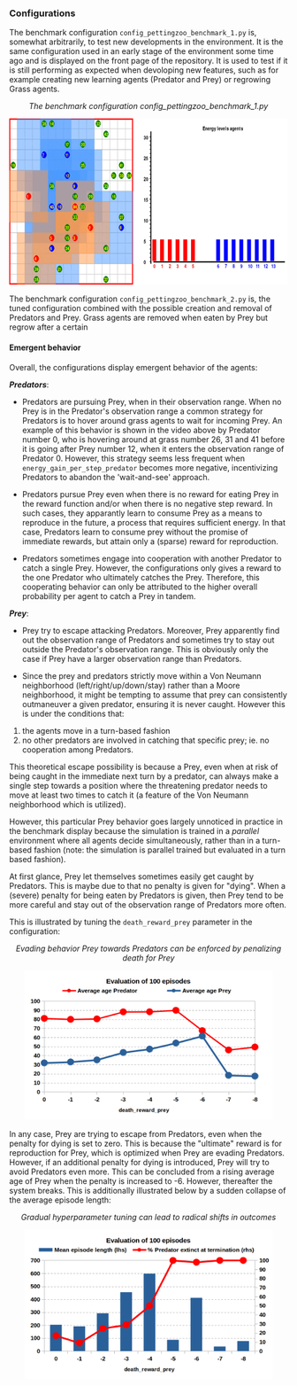 ### Configurations

The benchmark configuration `config_pettingzoo_benchmark_1.py` is, somewhat arbitrarily, to test new developments in the environment. It is the same configuration used in an early stage of the environment some time ago and is displayed on the front page of the repository. It is used to test if it is still performing as expected when devoloping new features, such as for example creating new learning agents (Predator and Prey) or regrowing Grass agents.

<p align="center"><i>The benchmark configuration config_pettingzoo_benchmark_1.py</i></p>
<p align="center">
    <img src="https://github.com/doesburg11/PredPreyGrass/blob/main/assets/gif/predpreygrass.gif" width="700" height="300"/>
</p>

The benchmark configuration `config_pettingzoo_benchmark_2.py` is, the tuned configuration combined with the possible creation and removal of Predators and Prey. Grass agents are removed when eaten by Prey but regrow after a certain 

#### Emergent behavior 

Overall, the configurations display emergent behavior of the agents:

***Predators***: 

- Predators are pursuing Prey, when in their observation range. When no Prey is in the Predator's observation range a common strategy for Predators is to hover around grass agents to wait for incoming Prey. An example of this behavior is shown in the video above by Predator number 0, who is hovering around at grass number 26, 31 and 41 before it is going after Prey number 12, when it enters the observation range of Predator 0. However, this strategy seems less frequent when `energy_gain_per_step_predator` becomes more negative, incentivizing Predators to abandon the 'wait-and-see' approach. 

- Predators pursue Prey even when there is no reward for eating Prey in the reward function and/or when there is no negative step reward. In such cases, they apparantly learn to consume Prey as a means to reproduce in the future, a process that requires sufficient energy. In that case, Predators learn to consume prey without the promise of immediate rewards, but attain only a (sparse) reward for reproduction.

- Predators sometimes engage into cooperation with another Predator to catch a single Prey. However, the configurations only gives a reward to the one Predator who ultimately catches the Prey. Therefore, this cooperating behavior can only be attributed to the higher overall probability per agent to catch a Prey in tandem.

***Prey***:

- Prey try to escape attacking Predators. Moreover, Prey apparently find out the observation range of Predators and sometimes try to stay out outside the Predator's observation range. This is obviously only the case if Prey have a larger observation range than Predators.

- Since the prey and predators strictly move within a Von Neumann neighborhood (left/right/up/down/stay) rather than a Moore neighborhood, it might be tempting to assume that prey can consistently outmaneuver a given predator, ensuring it is never caught. However this is under the conditions that: 
1) the agents move in a turn-based fashion
2) no other predators are involved in catching that specific prey; ie. no cooperation among Predators. 

This theoretical escape possibility is because a Prey, even when at risk of being caught in the immediate next turn by a predator, can always make a single step towards a position where the threatening predator needs to move at least two times to catch it (a feature of the Von Neumann neighborhood which is utilized).

However, this particular Prey behavior goes largely unnoticed in practice in the benchmark display because the simulation is trained in a *parallel* environment where all agents decide simultaneously, rather than in a turn-based fashion (note: the simulation is parallel trained but evaluated in a turn based fashion). 

At first glance, Prey let themselves sometimes easily get caught by Predators. This is maybe due to that no penalty is given for "dying". When a (severe) penalty for being eaten by Predators is given, then Prey tend to be more careful and stay out of the observation range of Predators more often.

This is illustrated by tuning the `death_reward_prey` parameter in the configuration:  

<p align="center"><i>Evading behavior Prey towards Predators can be enforced by penalizing death for Prey</i></p>
<p align="center">
    <img src="https://github.com/doesburg11/PredPreyGrass/blob/main/assets/images/death_reward_prey_v_average_age_agents.png" width="450" height="270"/>
</p>

In any case, Prey are trying to escape from Predators, even when the penalty for dying is set to zero. This is because the "ultimate" reward is for reproduction for Prey, which is optimized when Prey are evading Predators. However, if an additional penalty for dying is introduced, Prey will try to avoid Predators even more. This can be concluded from a rising average age of Prey when the penalty is increased to -6. However, thereafter the system breaks. This is additionally illustrated below by a sudden collapse of the average episode length: 

<p align="center"><i>Gradual hyperparameter tuning can lead to radical shifts in outcomes</i></p>
<p align="center">
    <img src="https://github.com/doesburg11/PredPreyGrass/blob/main/assets/images/death_reward_prey_v_episode_length.png" width="450" height="270"/>
</p>


